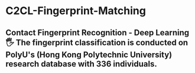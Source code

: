 # C2CL-Fingerprint-Matching
## Contact Fingerprint Recognition - Deep Learning 🖐  The fingerprint classification is conducted on PolyU's (Hong Kong Polytechnic University) research database with 336 individuals.
